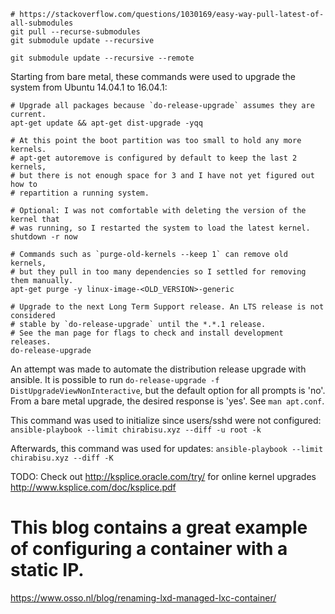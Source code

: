 ```
# https://stackoverflow.com/questions/1030169/easy-way-pull-latest-of-all-submodules
git pull --recurse-submodules
git submodule update --recursive

git submodule update --recursive --remote
```

Starting from bare metal, these commands were used to upgrade the system from Ubuntu 14.04.1 to 16.04.1:
```
# Upgrade all packages because `do-release-upgrade` assumes they are current.
apt-get update && apt-get dist-upgrade -yqq

# At this point the boot partition was too small to hold any more kernels.
# apt-get autoremove is configured by default to keep the last 2 kernels,
# but there is not enough space for 3 and I have not yet figured out how to
# repartition a running system.

# Optional: I was not comfortable with deleting the version of the kernel that
# was running, so I restarted the system to load the latest kernel.
shutdown -r now

# Commands such as `purge-old-kernels --keep 1` can remove old kernels,
# but they pull in too many dependencies so I settled for removing them manually.
apt-get purge -y linux-image-<OLD_VERSION>-generic

# Upgrade to the next Long Term Support release. An LTS release is not considered
# stable by `do-release-upgrade` until the *.*.1 release.
# See the man page for flags to check and install development releases.
do-release-upgrade
```

An attempt was made to automate the distribution release upgrade with ansible.
It is possible to run `do-release-upgrade -f DistUpgradeViewNonInteractive`,
but the default option for all prompts is 'no'.
From a bare metal upgrade, the desired response is 'yes'. See `man apt.conf`.

This command was used to initialize since users/sshd were not configured:
`ansible-playbook --limit chirabisu.xyz --diff -u root -k`

Afterwards, this command was used for updates:
`ansible-playbook --limit chirabisu.xyz --diff -K`


TODO: Check out http://ksplice.oracle.com/try/ for online kernel upgrades
http://www.ksplice.com/doc/ksplice.pdf

# This blog contains a great example of configuring a container with a static IP.
https://www.osso.nl/blog/renaming-lxd-managed-lxc-container/
